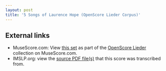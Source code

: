 ```yaml
---
layout: post
title: '5 Songs of Laurence Hope (OpenScore Lieder Corpus)'
---
```


## External links

- MuseScore.com: View [this set] as part of the [OpenScore Lieder] collection on MuseScore.com.
- IMSLP.org: view the [source PDF file(s)][IMSLP] that this score was transcribed from.

[IMSLP]: https://imslp.org/wiki/Special:ReverseLookup/238246
[this set]: https://musescore.com/openscore-lieder-corpus/sets/5104071
[OpenScore Lieder]: https://musescore.com/openscore-lieder-corpus
